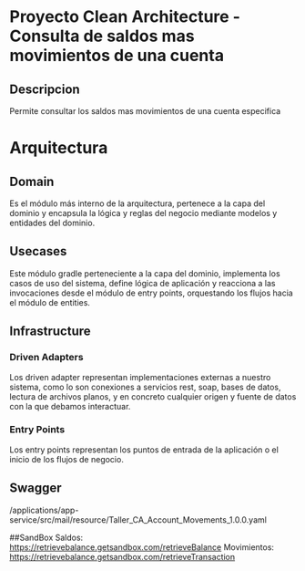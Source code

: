 # Proyecto Clean Architecture - Consulta de saldos mas movimientos de una cuenta

## Descripcion

Permite consultar los saldos mas movimientos de una cuenta especifica

# Arquitectura

## Domain

Es el módulo más interno de la arquitectura, pertenece a la capa del dominio y encapsula la lógica y reglas del negocio mediante modelos y entidades del dominio.

## Usecases

Este módulo gradle perteneciente a la capa del dominio, implementa los casos de uso del sistema, define lógica de aplicación y reacciona a las invocaciones desde el módulo de entry points, orquestando los flujos hacia el módulo de entities.

## Infrastructure

### Driven Adapters

Los driven adapter representan implementaciones externas a nuestro sistema, como lo son conexiones a servicios rest,
soap, bases de datos, lectura de archivos planos, y en concreto cualquier origen y fuente de datos con la que debamos
interactuar.

### Entry Points

Los entry points representan los puntos de entrada de la aplicación o el inicio de los flujos de negocio.


## Swagger
/applications/app-service/src/mail/resource/Taller_CA_Account_Movements_1.0.0.yaml

##SandBox
Saldos: https://retrievebalance.getsandbox.com/retrieveBalance
Movimientos: https://retrievebalance.getsandbox.com/retrieveTransaction